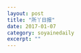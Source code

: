 ```yaml
---
layout: post
title: "所丫日报" 
date: 2017-01-07 
category: soyainedaily 
excerpt: ""
---
```


<div id="timeChart" style="width: 100%; height: 500px;"></div>

<script>
const data = [
  {
    "time": "0.677",
    "no": "Javascript30-10",
    "info": "写作",
    "date": "2017/1/7"
  },
  {
    "time": "1.176",
    "no": "Javascript30-10",
    "info": "写作",
    "date": "2017/1/7"
  },
  {
    "time": "0.719",
    "no": "Javascript30-10",
    "info": "自己练习",
    "date": "2017/1/7"
  },
  {
    "time": "0.698",
    "no": "Javascript30",
    "info": "研究如何调试JS",
    "date": "2017/1/7"
  },
  {
    "time": "0.323",
    "no": "Javascript30-10",
    "info": "自己练习",
    "date": "2017/1/6"
  },
  {
    "time": "0.643",
    "no": "Javascript30-10",
    "info": "自己练习",
    "date": "2017/1/6"
  },
  {
    "time": "0.222",
    "no": "Javascript30-10",
    "info": "视频",
    "date": "2017/1/6"
  },
  {
    "time": "1",
    "no": "Javascript30-09",
    "info": "写作",
    "date": "2017/1/6"
  },
  {
    "time": "0.5",
    "no": "Javascript30-09",
    "info": "写作",
    "date": "2017/1/6"
  },
  {
    "time": "0.817",
    "no": "Javascript30-09",
    "info": "练习",
    "date": "2017/1/6"
  },
  {
    "time": "0.633",
    "no": "Javascript30-02",
    "info": "文章更新",
    "date": "2017/1/6"
  },
  {
    "time": "0.186",
    "no": "Javascript30-09",
    "info": "练习",
    "date": "2017/1/5"
  },
  {
    "time": "2.317",
    "no": "Javascript30-02",
    "info": "问题处理检索",
    "date": "2017/1/5"
  },
  {
    "time": "0.961",
    "no": "Javascript30-08",
    "info": "写作",
    "date": "2017/1/4"
  },
  {
    "time": "1.15",
    "no": "Javascript30-08",
    "info": "写作",
    "date": "2017/1/4"
  },
  {
    "time": "1.095",
    "no": "Javascript30-08",
    "info": "写作",
    "date": "2017/1/4"
  },
  {
    "time": "1.344",
    "no": "Javascript30-08",
    "info": "回想自己写",
    "date": "2017/1/4"
  },
  {
    "time": "0.663",
    "no": "Javascript30-08",
    "info": "练习",
    "date": "2017/1/3"
  },
  {
    "time": "0.133",
    "no": "Javascript30-07",
    "info": "整理上传",
    "date": "2017/1/3"
  },
  {
    "time": "0.903",
    "no": "Javascript30-07",
    "info": "写作",
    "date": "2017/1/3"
  },
  {
    "time": "0.698",
    "no": "Javascript30-07",
    "info": "练习",
    "date": "2017/1/3"
  },
  {
    "time": "0.5",
    "no": "Javascript30-06",
    "info": "整理发布",
    "date": "2017/1/3"
  },
  {
    "time": "1.933",
    "no": "Javascript30-06",
    "info": "写作",
    "date": "2017/1/3"
  },
  {
    "time": "1.3",
    "no": "Javascript30-06",
    "info": "写作",
    "date": "2017/1/2"
  },
  {
    "time": "1.45",
    "no": "Javascript30-06",
    "info": "写作",
    "date": "2017/1/1"
  },
  {
    "time": "0.278",
    "no": "Javascript30-06",
    "info": "写作",
    "date": "2016/12/31"
  },
  {
    "time": "0.7",
    "no": "Javascript30-06",
    "info": "细节调整录屏",
    "date": "2016/12/31"
  },
  {
    "time": "2.409",
    "no": "Javascript30-06",
    "info": "练习",
    "date": "2016/12/31"
  },
  {
    "time": "0.807",
    "no": "Javascript30-05",
    "info": "写作",
    "date": "2016/12/31"
  },
  {
    "time": "1.39",
    "no": "Javascript30-05",
    "info": "写作",
    "date": "2016/12/30"
  },
  {
    "time": "1.517",
    "no": "Javascript30-05",
    "info": "找图录屏",
    "date": "2016/12/30"
  },
  {
    "time": "2.031",
    "no": "Javascript30-05",
    "info": "回忆过程",
    "date": "2016/12/30"
  },
  {
    "time": "0.4",
    "no": "Javascript30-05",
    "info": "练习",
    "date": "2016/12/30"
  },
  {
    "time": "0.493",
    "no": "Javascript30-05",
    "info": "练习",
    "date": "2016/12/24"
  },
  {
    "time": "0.657",
    "no": "Javascript30-04",
    "info": "整理细节",
    "date": "2016/12/23"
  },
  {
    "time": "1.205",
    "no": "Javascript30-04",
    "info": "写作",
    "date": "2016/12/23"
  },
  {
    "time": "0.467",
    "no": "Javascript30-04",
    "info": "自己应用",
    "date": "2016/12/23"
  },
  {
    "time": "0.45",
    "no": "Javascript30-04",
    "info": "自己应用",
    "date": "2016/12/23"
  },
  {
    "time": "0.333",
    "no": "Javascript30-04",
    "info": "自己应用",
    "date": "2016/12/23"
  },
  {
    "time": "1.602",
    "no": "Javascript30-04",
    "info": "练习",
    "date": "2016/12/23"
  },
  {
    "time": "0.2",
    "no": "Javascript30",
    "info": "调整更新细节",
    "date": "2016/12/22"
  },
  {
    "time": "1.535",
    "no": "Javascript30-03",
    "info": "写作",
    "date": "2016/12/22"
  },
  {
    "time": "0.57",
    "no": "Javascript30-03",
    "info": "图片，录屏",
    "date": "2016/12/22"
  },
  {
    "time": "0.491",
    "no": "Javascript30-03",
    "info": "兼容IE",
    "date": "2016/12/22"
  },
  {
    "time": "0.45",
    "no": "Javascript30-03",
    "info": "搜索color、input相关",
    "date": "2016/12/22"
  },
  {
    "time": "1.374",
    "no": "Javascript30-03",
    "info": "练习",
    "date": "2016/12/22"
  },
  {
    "time": "2.239",
    "no": "Javascript30",
    "info": "文章修改，图片编辑",
    "date": "2016/12/21"
  },
  {
    "time": "0.441",
    "no": "Javascript30-02",
    "info": "文章发布",
    "date": "2016/12/21"
  },
  {
    "time": "1.187",
    "no": "Javascript30-02",
    "info": "文章写作",
    "date": "2016/12/21"
  },
  {
    "time": "0.583",
    "no": "Javascript30-02",
    "info": "练习",
    "date": "2016/12/21"
  },
  {
    "time": "0.828",
    "no": "Javascript30-02",
    "info": "练习",
    "date": "2016/12/21"
  },
  {
    "time": "0.333",
    "no": "Javascript30-02",
    "info": "练习",
    "date": "2016/12/21"
  },
  {
    "time": "1.241",
    "no": "Javascript30-02",
    "info": "练习",
    "date": "2016/12/21"
  },
  {
    "time": "0.844",
    "no": "Javascript30-02",
    "info": "练习",
    "date": "2016/12/21"
  },
  {
    "time": "0.386",
    "no": "Javascript30-01",
    "info": "提交git",
    "date": "2016/12/20"
  },
  {
    "time": "1.615",
    "no": "Javascript30-01",
    "info": "指南写作",
    "date": "2016/12/20"
  },
  {
    "time": "1.595",
    "no": "Javascript30-01",
    "info": "",
    "date": "2016/12/20"
  },
  {
    "time": "1.519",
    "no": "Javascript30-01",
    "info": "",
    "date": "2016/12/20"
  },
  {
    "time": "0.96",
    "no": "Javascript30-01",
    "info": "",
    "date": "2016/12/20"
  }
];

var timeChart = echarts.init(document.getElementById('timeChart'));
  timeChart.title = 'JavaScript30 - 时间记录堆叠柱状图（12.20-01.07）';

var option  = {
    tooltip: {
        trigger: 'axis'
    },
    toolbox: {
        feature: {
            magicType: {show: true, type: ['line', 'bar']}
        }
    },
    legend: {
        data:['Time in Diary']
    },
    xAxis: [
        {
            type: 'category',
            data: []
        }
    ],
    yAxis: [
        {
            type: 'value',
            name: 'Time',
            min: 0
        }
    ],
    series: [
        {
            name:'Time in Diary',
            type:'bar',
            data: ,
            itemStyle: {
                normal: {
                    color: '#e78b91',
                    shadowBlur: 20,
                    shadowColor: 'rgba(0, 0, 0, 0.3)'
                }
            }
        }
    ]
};

var x = data.map(item => item.date);
var y = data.map(item => item.time);
diaryOption.xAxis[0].data = x;
diaryOption.series[0].data = y;
timeChart.setOption(option);
</script>
